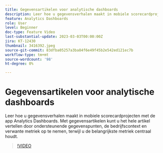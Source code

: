 ```yaml
---
title: Gegevensartikelen voor analytische dashboards
description: Leer hoe u gegevensverhalen maakt in mobiele scorecardprojecten met de app Analytics Dashboards. Met gegevensartikelen kunt u het hele artikel vertellen door ondersteunende gegevenspunten, de bedrijfscontext en verwante metriek op te nemen, terwijl u de belangrijkste metriek centraal houdt.
feature: Analytics Dashboards
role: User
level: Beginner
doc-type: Feature Video
last-substantial-update: 2023-03-03T00:00:00Z
jira: KT-12430
thumbnail: 3416392.jpeg
source-git-commit: 83dfba05257a3ba84f6e49f45b2e542ed121ec7b
workflow-type: tm+mt
source-wordcount: '98'
ht-degree: 0%

---
```



# Gegevensartikelen voor analytische dashboards

Leer hoe u gegevensverhalen maakt in mobiele scorecardprojecten met de app Analytics Dashboards. Met gegevensartikelen kunt u het hele artikel vertellen door ondersteunende gegevenspunten, de bedrijfscontext en verwante metriek op te nemen, terwijl u de belangrijkste metriek centraal houdt.

>[!VIDEO](https://video.tv.adobe.com/v/3416392/?quality=12&learn=on)
